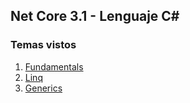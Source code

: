 ## Net Core 3.1 - Lenguaje C# 

### Temas vistos

1. [Fundamentals](Fundamentals/README.md)
2. [Linq](Linq/README.md)
3. [Generics](Generics/README.md)